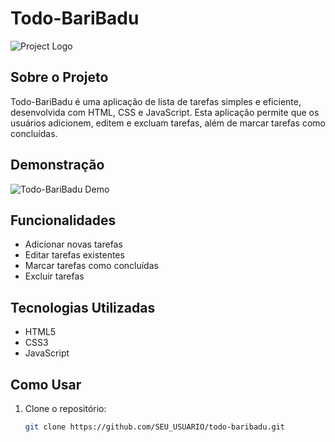 # Todo-BariBadu

![Project Logo](https://i.postimg.cc/m2HqCwQw/show-1.jpg) <!-- Você pode adicionar um logotipo ou imagem aqui -->

## Sobre o Projeto
Todo-BariBadu é uma aplicação de lista de tarefas simples e eficiente, desenvolvida com HTML, CSS e JavaScript. Esta aplicação permite que os usuários adicionem, editem e excluam tarefas, além de marcar tarefas como concluídas.

## Demonstração
![Todo-BariBadu Demo](https://i.postimg.cc/fRQPK9Ch/show-2.jpg) <!-- Adicione uma captura de tela ou GIF da aplicação -->

## Funcionalidades
- Adicionar novas tarefas
- Editar tarefas existentes
- Marcar tarefas como concluídas
- Excluir tarefas

## Tecnologias Utilizadas
- HTML5
- CSS3
- JavaScript

## Como Usar
1. Clone o repositório:
   ```bash
   git clone https://github.com/SEU_USUARIO/todo-baribadu.git
